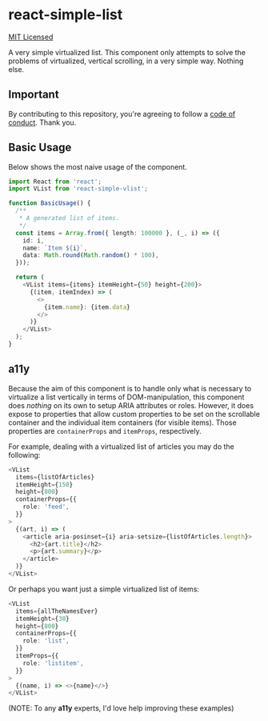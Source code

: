# react-simple-list

[MIT Licensed](/LICENSE.txt)

A very simple virtualized list. This component only attempts to solve the problems of virtualized, vertical scrolling, in a very simple way. Nothing else.

## Important

By contributing to this repository, you're agreeing to follow a [code of conduct](/CODE_OF_CONDUCT.md). Thank you.

## Basic Usage

Below shows the most naive usage of the component.

```ts
import React from 'react';
import VList from 'react-simple-vlist';

function BasicUsage() {
  /**
   * A generated list of items.
   */
  const items = Array.from({ length: 100000 }, (_, i) => ({
    id: i,
    name: `Item ${i}`,
    data: Math.round(Math.random() * 100),
  }));

  return (
    <VList items={items} itemHeight={50} height={200}>
      {(item, itemIndex) => (
        <>
          {item.name}: {item.data}
        </>
      )}
    </VList>
  );
}
```

## a11y

Because the aim of this component is to handle only what is necessary to virtualize a list vertically in terms of DOM-manipulation, this component does _nothing_ on its own to setup ARIA attributes or roles. However, it does expose to properties that allow custom properties to be set on the scrollable container and the individual item containers (for visible items). Those properties are `containerProps` and `itemProps`, respectively.

For example, dealing with a virtualized list of articles you may do the following:

```ts
<VList
  items={listOfArticles}
  itemHeight={150}
  height={800}
  containerProps={{
    role: 'feed',
  }}
>
  {(art, i) => (
    <article aria-posinset={i} aria-setsize={listOfArticles.length}>
      <h2>{art.title}</h2>
      <p>{art.summary}</p>
    </article>
  )}
</VList>
```

Or perhaps you want just a simple virtualized list of items:

```ts
<VList
  items={allTheNamesEver}
  itemHeight={30}
  height={800}
  containerProps={{
    role: 'list',
  }}
  itemProps={{
    role: 'listitem',
  }}
>
  {(name, i) => <>{name}</>}
</VList>
```

(NOTE: To any **a11y** experts, I'd love help improving these examples)
